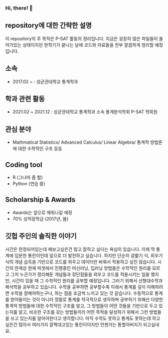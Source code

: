 ### Hi, there! 👋
repository에 대한 간략한 설명
-----------------------------

이 repository의 주 목적은 P-SAT 활동의 정리입니다. 지금은 굉장히 많은 파일들이 들어가있는 상태이지만 한학기가 끝나는 날에 코드와 자료들을 전부 깔끔하게 정리할 예정입니다.

소속
----

-   2017.02 ~ : 성균관대학교 통계학과

학과 관련 활동
--------------

-   2021.02 ~ 2021.12 : 성균관대학교 통계학과 소속 통계분석학회 P-SAT 학회원

관심 분야
---------

-   Mathmatical Statistics/ Advanced Calculus/ Linear Algebra/ 통계적 방법론에 대한 수학적인 구조 등등

Coding tool
-----------

-   R (그나마 좀 함)
-   Python (연습 중)

Scholarship & Awards
--------------------

-   Awards는 앞으로 채워나갈 예정
-   70% 성적장학금 (2017년, 봄)

깃헙 주인의 솔직한 이야기
-------------------------

시간은 한정되어있는데 해보고싶은건 많고 잘하고 싶다는 욕심이 있습니다. 이제 막 통계에 입문한 통린이인데 앞으로 더 발전하고 싶습니다. 하지만 단순히 겉핥기 식, 외우기 식의 개념 습득을 기반으로 코드를 외우고 데이터만 바꿔서 적용하고 싶진 않습니다. 시간의 한계상 현재 피셋에서 진행중인 머신러닝, 딥러닝 방법들은 수학적인 원리를 모르고 그저 누군가가 정리해둔 개념들과 장단점들을 외우고 코드를 적용시키는 일을 했지만, 시간이 있을 때 그 수학적인 원리를 공부할 예정입니다. 그러기 위해서 선형대수학과 해석학을 공부하고 있습니다. 수학을 공부하면 공부할수록 이래서 통계를 깊이 이해하려면 수학을 잘해야하는구나, 하는 점을 조금씩 느끼고 있는 것 같습니다. 수동적으로 통계를 받아들이는 것이 아니라 정말로 통계를 적극적으로 생각하며 공부하기 위해선 다양한 통계적 방법들에 대한 수학적인 구조를 알고, 그 방법들이 어떤 것들을 기반으로 두고 있는지를 알고, 비슷한 구조를 갖는 방법들끼리 어떤 목적을 달성하기 위해서 그런 방법들을 쓰고 있는지를 알아야한다고 생각합니다. 아직 수학도 못하고 통계도 못하는데 하고싶은건 많아서 여러가지 깔짝대고있는 통린이이지만 언젠가는 통할아버지가 되고싶네요.
